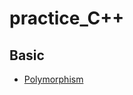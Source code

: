 # practice_C++

## Basic
* [Polymorphism](https://github.com/RRRChangeche/practice-Cplusplus/blob/main/test_basic/test_polymorphism/test_polymorphism.cpp)
